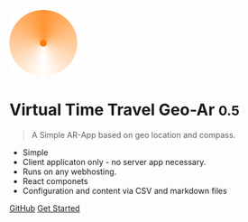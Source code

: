 ![Geo AR](./assets/images/logo.png)

# Virtual Time Travel Geo-Ar  <small>0.5</small>

> A Simple AR-App based on geo location and compass.

- Simple
- Client applicaton only - no server app necessary.
- Runs on any webhosting. 
- React componets
- Configuration and content via CSV and markdown files

[GitHub](https://github.com/freies-deutsches-hochstift/virtual-time-travel)
[Get Started](#README)
